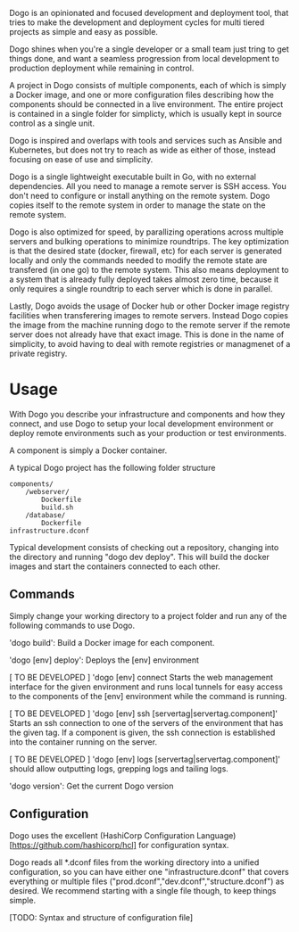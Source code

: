 Dogo is an opinionated and focused development and deployment tool, that tries to make the development and deployment cycles for multi tiered projects as simple and easy as possible.

Dogo shines when you're a single developer or a small team just tring to get things done, and want a seamless progression from local development to production deployment while remaining in control.

A project in Dogo consists of multiple components, each of which is simply a Docker image, and one or more configuration files describing how the components should be connected in a live environment. The entire project is contained in a single folder for simplicty, which is usually kept in source control as a single unit.

Dogo is inspired and overlaps with tools and services such as Ansible and Kubernetes, but does not try to reach as wide as either of those, instead focusing on ease of use and simplicity.

Dogo is a single lightweight executable built in Go, with no external dependencies. All you need to manage a remote server is SSH access. You don't need to configure or install anything on the remote system. Dogo copies itself to the remote system in order to manage the state on the remote system. 

Dogo is also optimized for speed, by parallizing operations across multiple servers and bulking operations to minimize roundtrips. The key optimization is that the desired state (docker, firewall, etc) for each server is generated locally and only the commands needed to modify the remote state are transfered (in one go) to the remote system. This also means deployment to a system that is already fully deployed takes almost zero time, because it only requires a single roundtrip to each server which is done in parallel.

Lastly, Dogo avoids the usage of Docker hub or other Docker image registry facilities when transferering images to remote servers. Instead Dogo copies the image from the machine running dogo to the remote server if the remote server does not already have that exact image. This is done in the name of simplicity, to avoid having to deal with remote registries or managmenet of a private registry.

Usage
=====
With Dogo you describe your infrastructure and components and how they connect, and use Dogo to setup your local development environment or deploy remote environments such as your production or test environments.

A component is simply a Docker container.

A typical Dogo project has the following folder structure

	components/
		/webserver/
			Dockerfile
			build.sh
		/database/
			Dockerfile
	infrastructure.dconf
	
Typical development consists of checking out a repository, changing into the directory and running "dogo dev deploy". This will build the docker images and start the containers connected to each other.

Commands
--------
Simply change your working directory to a project folder and run any of the following commands to use Dogo.

'dogo build': 
	Build a Docker image for each component.

'dogo [env] deploy': 
	Deploys the [env] environment

[ TO BE DEVELOPED ]
'dogo [env] connect
	Starts the web management interface for the given environment and runs local tunnels for easy access to the components of the [env] environment while the command is running.

[ TO BE DEVELOPED ]
'dogo [env] ssh [servertag|servertag.component]'
	Starts an ssh connection to one of the servers of the environment that has the given tag. If a component is given, the ssh connection is established into the container running on the server.

[ TO BE DEVELOPED ]
'dogo [env] logs [servertag|servertag.component]'
	should allow outputting logs, grepping logs and tailing logs.
	
'dogo version': 
	Get the current Dogo version
	
Configuration
-------------
Dogo uses the excellent (HashiCorp Configuration Language)[https://github.com/hashicorp/hcl] for configuration syntax. 

Dogo reads all *.dconf files from the working directory into a unified configuration, so you can have either one "infrastructure.dconf" that covers everything or multiple files ("prod.dconf","dev.dconf","structure.dconf") as desired. We recommend starting with a single file though, to keep things simple.

[TODO: Syntax and structure of configuration file]